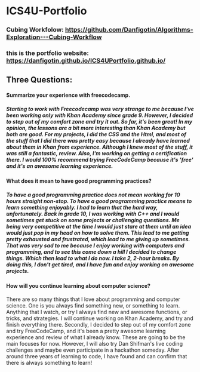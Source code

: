 # ICS4U-Portfolio

### Cubing Workfolow: https://github.com/Danfigotin/Algorithms-Exploration---Cubing-Workflow

### this is the portfolio website: https://danfigotin.github.io/ICS4UPortfolio.github.io/

## Three Questions:

#### Summarize your experience with freecodecamp.
##### Starting to work with Freecodecamp was very strange to me because I've been working only with Khan Academy since grade 9. However, I decided to step out of my comfort zone and try it out. So far, it's been great! In my opinion, the lessons are a bit more interesting than Khan Academy but both are good. For my projects, I did the CSS and the Html, and most of the stuff that I did there was pretty easy because I already have learned about them in Khan from experience. Although I knew most of the stuff, it was still a fantastic, review. Also, I'm working on getting a certification there. I would 100% recommend trying FreeCodeCamp because it's 'free' and it's an awesome learning experience.

#### What does it mean to have good programming practices?
##### To have a good programming practice does not mean working for 10 hours straight non-stop. To have a good programming practice means to learn something enjoyably. I had to learn that the hard way, unfortunately. Back in grade 10, I was working with C++ and I would sometimes get stuck on some projects or challenging questions. Me being very competitive at the time I would just stare at them until an idea would just pop in my head on how to solve them. This lead to me getting pretty exhausted and frustrated, which lead to me giving up sometimes. That was very sad to me because I enjoy working with computers and programming, and to see this come down a hill I decided to change things. Which then lead to what I do now. I take 2, 2-hour breaks. By doing this, I don't get tired, and I have fun and enjoy working on awesome projects.

#### How will you continue learning about computer science?
There are so many things that I love about programming and computer science. One is you always find something new, or something to learn. Anything that I watch, or try I always find new and awesome functions, or tricks, and strategies. I will continue working on Khan Academy, and try and finish everything there. Secondly, I decided to step out of my comfort zone and try FreeCodeCamp, and it's been a pretty awesome learning experience and review of what I already know. These are going to be the main focuses for now. However, I will also try Dan Shifman's live coding challenges and maybe even participate in a hackathon someday. After around three years of learning to code, I have found and can confirm that there is always something to learn!
